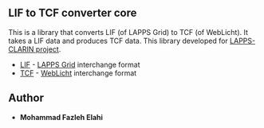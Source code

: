 ## LIF to TCF converter core


This is a library that converts LIF (of LAPPS Grid) to TCF (of WebLicht).
It takes a LIF data and produces TCF data. This library developed for [LAPPS-CLARIN project](https://github.com/lapps-clarin/lapps-clarin.github.io.git). 

* [LIF](https://wiki.lappsgrid.org/interchange/) - [LAPPS Grid](http://www.lappsgrid.org/) interchange format
* [TCF](https://weblicht.sfs.uni-tuebingen.de/weblichtwiki/index.php/The_TCF_Format) - [WebLicht](https://weblicht.sfs.uni-tuebingen.de/weblichtwiki/index.php/Main_Page) interchange format



## Author

* **Mohammad Fazleh Elahi**


